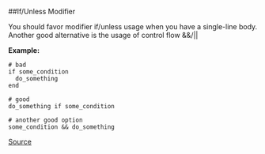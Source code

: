 ##If/Unless Modifier

You should favor modifier if/unless usage when you have a single-line body. Another good alternative is the usage of control flow &&/||

**Example:**

```
# bad
if some_condition
  do_something
end

# good
do_something if some_condition

# another good option
some_condition && do_something
```

[Source](http://www.rubydoc.info/gems/rubocop/RuboCop/Cop/Style/IfUnlessModifier)
